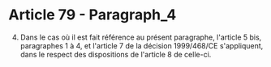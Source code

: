 # Article 79 - Paragraph_4

4. Dans le cas où il est fait référence au présent paragraphe, l'article 5 bis, paragraphes 1 à 4, et l'article 7 de la décision 1999/468/CE s'appliquent, dans le respect des dispositions de l'article 8 de celle-ci.